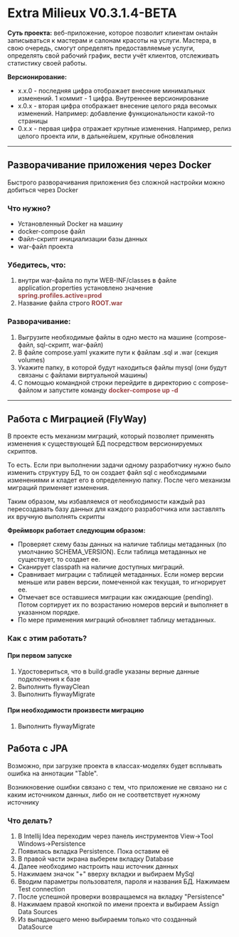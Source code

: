 # Extra Milieux V0.3.1.4-BETA

<p><b>Суть проекта:</b> веб-приложение, которое позволит клиентам онлайн записываться к мастерам и салонам красоты на услуги. Мастера, в свою очередь, смогут определять предоставляемые услуги, определять свой рабочий график, вести учёт клиентов, отслеживать статистику своей работы.</p>

<p><b>Версионирование:</b></p>

<ul>
<li>x.x.0 - последняя цифра отображает внесение минимальных изменений. 1 коммит - 1 цифра. Внутреннее версионирование</li>
<li>x.0.x - вторая цифра отображает внесение целого ряда весомых изменений. Например: добавление функциональности какой-то страницы</li>
<li>0.x.x - первая цифра отражает крупные изменения. Например, релиз целого проекта или, в дальнейшем, крупные обновления</li>
</ul>

<hr>

<h2>Разворачивание приложения через Docker</h2>
<p>Быстрого разворачивания приложения без сложной настройки можно добиться через Docker</p>

<h3>Что нужно?</h3>
<ul>
<li>Установленный Docker на машину</li>
<li>docker-compose файл</li>
<li>Файл-скрипт инициализации базы данных</li>
<li>war-файл проекта</li>
</ul>

<h3>Убедитесь, что:</h3>
<ol>
<li>внутри war-файла по пути WEB-INF/classes в файле 
application.properties установлено значение <b style="color: #994444">spring.profiles.active=prod</b></li>
<li>Название файла строго <b style="color: #994444">ROOT.war</b></li>
</ol>

<h3>Разворачивание:</h3>
<ol>
<li>Выгрузите необходимые файлы в одно место на машине (compose-файл, sql-скрипт, war-файл)</li>
<li>В файле compose.yaml укажите пути к файлам .sql и .war (секция volumes)</li>
<li>Укажите папку, в которой будут находиться файлы mysql (они будут связаны с файлами виртуальной машины)</li>
<li>С помощью командной строки перейдите в директорию с compose-файлом и запустите команду 
<b style="color: #994444">docker-compose up -d</b></li>
</ol>

<hr>

<h2>Работа с Миграцией (FlyWay)</h2>
<p>В проекте есть механизм миграций, который позволяет применять изменения к существующей БД посредством версионируемых скриптов.</p>
<p>То есть. Если при выполнении задачи одному разработчику нужно было изменить структуру БД, то он создает файл sql с необходимыми изменениями и кладет его в определенную папку.
После чего механизм миграций применяет изменения.</p>
<p>Таким образом, мы избавляемся от необходимости каждый раз пересоздавать базу данных для каждого разработчика или заставлять их вручную выполнять скрипты</p>

<b><p>Фреймворк работает следующим образом:</p></b>
<ul>
<li>Проверяет схему базы данных на наличие таблицы метаданных (по умолчанию SCHEMA_VERSION). Если таблица метаданных не существует, то создает ее.</li>
<li>Сканирует classpath на наличие доступных миграций.</li>
<li>Сравнивает миграции с таблицей метаданных. Если номер версии меньше или равен версии, помеченной как текущая, то игнорирует ее.</li>
<li>Отмечает все оставшиеся миграции как ожидающие (pending). Потом сортирует их по возрастанию номеров версий и выполняет в указанном порядке.</li>
<li>По мере применения миграций обновляет таблицу метаданных.</li>
</ul>

<h3>Как с этим работать?</h3>
<h4>При первом запуске</h4>
<ol>
<li>Удостовериться, что в build.gradle указаны верные данные подключения к базе</li>
<li>Выполнить flywayClean</li>
<li>Выполнить flywayMigrate</li>
</ol>
<h4>При необходимости произвести миграцию</h4>
<ol>
<li>Выполнить flywayMigrate</li>
</ol>
<h2>Работа с JPA</h2>
<p>Возможно, при загрузке проекта в классах-моделях будет всплывать ошибка на аннотации "Table".</p>
<p>Возникновение ошибки связано с тем, что приложение не связано ни с каким источником данных, либо он не соответствует нужному источнику</p>
<h3>Что делать?</h3>
<ol>
<li>В Intellij Idea переходим через панель инструментов View->Tool Windows->Persistence</li>
<li>Появилась вкладка Persistence. Пока оставим её</li>
<li>В правой части экрана выберем вкладку Database</li>
<li>Далее необходимо настроить наш источник данных</li>
<li>Нажимаем значок "+" вверху вкладки и выбираем MySql</li>
<li>Вводим параметры пользователя, пароля и названия БД. Нажимаем Test connection</li>
<li>После успешной проверки возвращаемся на вкладку "Persistence"</li>
<li>Нажимаем правой кнопкой по имени проекта и выбираем Assign Data Sources</li>
<li>Из выпадающего меню выбираемм только что созданный DataSource</li>
</ol>